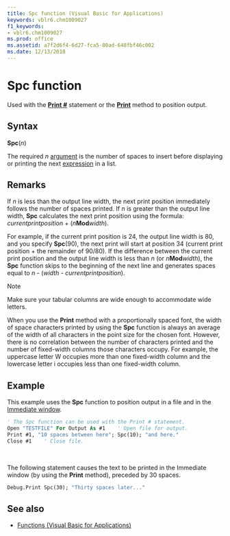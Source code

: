```yaml
---
title: Spc function (Visual Basic for Applications)
keywords: vblr6.chm1009027
f1_keywords:
- vblr6.chm1009027
ms.prod: office
ms.assetid: a7f2d6f4-6d27-fca5-80ad-648fbf46c002
ms.date: 12/13/2018
---
```



# Spc function

Used with the **[Print #](printstatement.md)** statement or the **[Print](print-method.md)** method to position output.

## Syntax

**Spc**(_n_)

The required _n_ [argument](../../Glossary/vbe-glossary.md#argument) is the number of spaces to insert before displaying or printing the next [expression](../../Glossary/vbe-glossary.md#expression) in a list.

## Remarks

If _n_ is less than the output line width, the next print position immediately follows the number of spaces printed. If _n_ is greater than the output line width, **Spc** calculates the next print position using the formula: _currentprintposition_ + (_n_**Mod**_width_).

For example, if the current print position is 24, the output line width is 80, and you specify **Spc**(90), the next print will start at position 34 (current print position + the remainder of 90/80). If the difference between the current print position and the output line width is less than _n_ (or _n_**Mod**_width_), the **Spc** function skips to the beginning of the next line and generates spaces equal to _n_ - (_width_ - _currentprintposition_).

> [!NOTE] 
> Make sure your tabular columns are wide enough to accommodate wide letters.

When you use the **Print** method with a proportionally spaced font, the width of space characters printed by using the **Spc** function is always an average of the width of all characters in the point size for the chosen font. However, there is no correlation between the number of characters printed and the number of fixed-width columns those characters occupy. For example, the uppercase letter W occupies more than one fixed-width column and the lowercase letter i occupies less than one fixed-width column.

## Example

This example uses the **Spc** function to position output in a file and in the [Immediate window](immediate-window.md).

```vb
' The Spc function can be used with the Print # statement.
Open "TESTFILE" For Output As #1    ' Open file for output.
Print #1, "10 spaces between here"; Spc(10); "and here."
Close #1    ' Close file.

```

<br/>

The following statement causes the text to be printed in the Immediate window (by using the **Print** method), preceded by 30 spaces.

```vb
Debug.Print Spc(30); "Thirty spaces later..."

```

## See also

- [Functions (Visual Basic for Applications)](../functions-visual-basic-for-applications.md)
